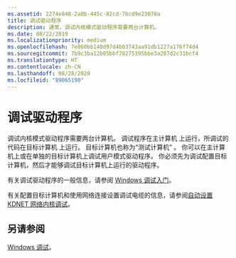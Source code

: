```yaml
---
ms.assetid: 2274e848-2a0b-445c-82cd-7bcd9e23078a
title: 调试驱动程序
description: 通常，调试内核模式驱动程序需要两台计算机。
ms.date: 08/22/2019
ms.localizationpriority: medium
ms.openlocfilehash: 7e860bb140d97d4b03743aa91db1227a176f74d4
ms.sourcegitcommit: 7b9c3ba12b05bbf78275395bbe3a287d2c31bcf4
ms.translationtype: HT
ms.contentlocale: zh-CN
ms.lasthandoff: 08/28/2020
ms.locfileid: "89065190"
---
```

# <a name="debugging-a-driver"></a>调试驱动程序

调试内核模式驱动程序需要两台计算机。 调试程序在主计算机  上运行，所调试的代码在目标计算机  上运行。 目标计算机也称为“测试计算机”  。 你可以在主计算机上或在单独的目标计算机上调试用户模式驱动程序。 你必须先为调试配置目标计算机，然后才能够调试目标计算机上运行的驱动程序。

有关调试驱动程序的一般信息，请参阅 [Windows 调试入门](../debugger/getting-started-with-windows-debugging.md)。

有关配置目标计算机和使用网络连接设置调试电缆的信息，请参阅[自动设置 KDNET 网络内核调试](../debugger/setting-up-a-network-debugging-connection-automatically.md)。

## <a name="see-also"></a>另请参阅

[Windows 调试](../debugger/index.md)。